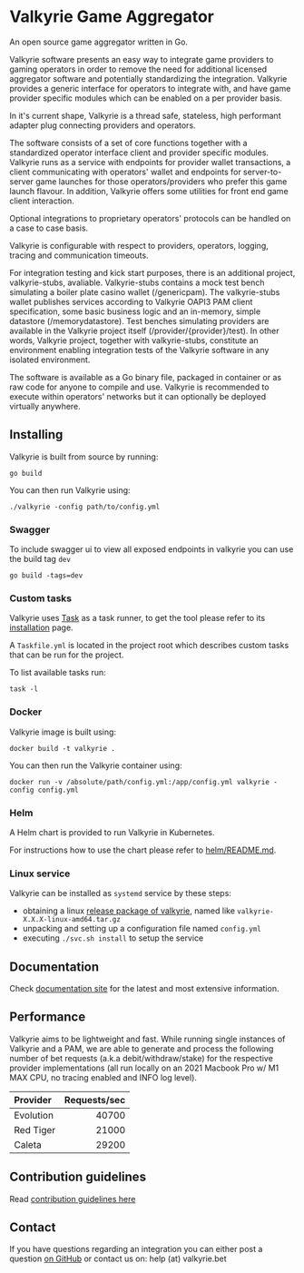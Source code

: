 # Valkyrie Game Aggregator

An open source game aggregator written in Go.

Valkyrie software presents an easy way to integrate game providers to gaming operators in order to remove the need for additional licensed aggregator software and potentially standardizing the integration. Valkyrie provides a generic interface for operators to integrate with, and have game provider specific modules which can be enabled on a per provider basis.

In it's current shape, Valkyrie is a thread safe, stateless, high performant adapter plug connecting providers and operators.

The software consists of a set of core functions together with a standardized operator interface client and provider specific modules. Valkyrie runs as a service with endpoints for provider wallet transactions, a client communicating with operators' wallet and endpoints for server-to-server game launches for those operators/providers who prefer this game launch flavour. In addition, Valkyrie offers some utilities for front end game client interaction. 

Optional integrations to proprietary operators' protocols can be handled on a case to case basis.

Valkyrie is configurable with respect to providers, operators, logging, tracing and communication timeouts.

For integration testing and kick start purposes, there is an additional project, valkyrie-stubs, avaliable. Valkyrie-stubs contains a mock test bench simulating a boiler plate casino wallet (/genericpam). The valkyrie-stubs wallet publishes services according to Valkyrie OAPI3 PAM client specification, some basic business logic and an in-memory, simple datastore (/memorydatastore). Test benches simulating providers are available in the Valkyrie project itself (/provider/{provider}/test). In other words, Valkyrie project, together with valkyrie-stubs, constitute an environment enabling integration tests of the Valkyrie software in any isolated environment.  

The software is available as a Go binary file, packaged in container or as raw code for anyone to compile and use. Valkyrie is recommended to execute within operators' networks but it can optionally be deployed virtually anywhere.

## Installing

Valkyrie is built from source by running:

```shell
go build
```

You can then run Valkyrie using:

```shell
./valkyrie -config path/to/config.yml
```

### Swagger
To include swagger ui to view all exposed endpoints in valkyrie you can use the build tag `dev`

```shell
go build -tags=dev
```

### Custom tasks

Valkyrie uses [Task](https://taskfile.dev/) as a task runner, to get the tool please refer to its [installation](https://taskfile.dev/installation/) page.

A `Taskfile.yml` is located in the project root which describes custom tasks that can be run for the project.

To list available tasks run:

```shell
task -l
```

### Docker

Valkyrie image is built using:

```shell
docker build -t valkyrie .
```

You can then run the Valkyrie container using:

```shell
docker run -v /absolute/path/config.yml:/app/config.yml valkyrie -config config.yml
```

### Helm

A Helm chart is provided to run Valkyrie in Kubernetes.

For instructions how to use the chart please refer to [helm/README.md](./helm/README.md).

### Linux service

Valkyrie can be installed as `systemd` service by these steps:
- obtaining a linux [release package of valkyrie](/releases/latest/), named like `valkyrie-X.X.X-linux-amd64.tar.gz`
- unpacking and setting up a configuration file named `config.yml`
- executing `./svc.sh install` to setup the service

## Documentation
Check [documentation site](https://valkyrie.bet/docs/) for the latest and most extensive information.

## Performance
Valkyrie aims to be lightweight and fast. While running single instances of Valkyrie and a PAM, we are able to generate and process the following number of bet requests (a.k.a debit/withdraw/stake) for the respective provider implementations (all run locally on an 2021 Macbook Pro w/ M1 MAX CPU, no tracing enabled and INFO log level).


| Provider  | Requests/sec |
|:----------|-------------:|
| Evolution |        40700 |
| Red Tiger |        21000 |
| Caleta    |        29200 |

## Contribution guidelines

Read [contribution guidelines here](./CONTRIBUTING.md)

## Contact

If you have questions regarding an integration you can either post a question [on GitHub](https://github.com/valkyrie-fnd/valkyrie/discussions) or contact us on: help (at) valkyrie.bet
